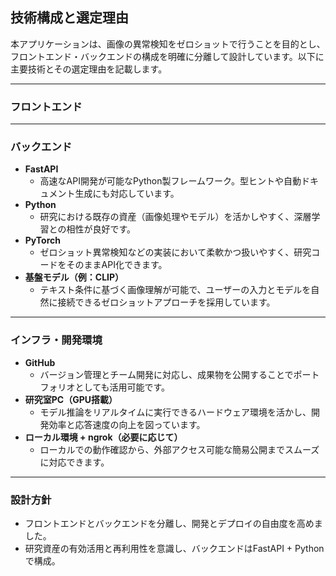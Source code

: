 ## 技術構成と選定理由

本アプリケーションは、画像の異常検知をゼロショットで行うことを目的とし、フロントエンド・バックエンドの構成を明確に分離して設計しています。以下に主要技術とその選定理由を記載します。

---

### フロントエンド


---

### バックエンド

- **FastAPI**
  - 高速なAPI開発が可能なPython製フレームワーク。型ヒントや自動ドキュメント生成にも対応しています。
- **Python**
  - 研究における既存の資産（画像処理やモデル）を活かしやすく、深層学習との相性が良好です。
- **PyTorch**
  - ゼロショット異常検知などの実装において柔軟かつ扱いやすく、研究コードをそのままAPI化できます。
- **基盤モデル（例：CLIP）**
  - テキスト条件に基づく画像理解が可能で、ユーザーの入力とモデルを自然に接続できるゼロショットアプローチを採用しています。

---

### インフラ・開発環境

- **GitHub**
  - バージョン管理とチーム開発に対応し、成果物を公開することでポートフォリオとしても活用可能です。
- **研究室PC（GPU搭載）**
  - モデル推論をリアルタイムに実行できるハードウェア環境を活かし、開発効率と応答速度の向上を図っています。
- **ローカル環境 + ngrok（必要に応じて）**
  - ローカルでの動作確認から、外部アクセス可能な簡易公開までスムーズに対応できます。

---

### 設計方針

- フロントエンドとバックエンドを分離し、開発とデプロイの自由度を高めました。
- 研究資産の有効活用と再利用性を意識し、バックエンドはFastAPI + Pythonで構成。
